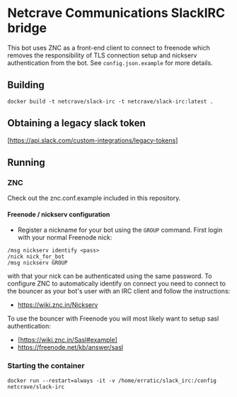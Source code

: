 # Netcrave Communications SlackIRC bridge 

This bot uses ZNC as a front-end client to connect to freenode which removes the responsibility 
of TLS connection setup and nickserv authentication from the bot. See `config.json.example` for
more details.

## Building 

`docker build -t netcrave/slack-irc -t netcrave/slack-irc:latest .`

## Obtaining a legacy slack token 
[https://api.slack.com/custom-integrations/legacy-tokens]

## Running 

### ZNC 
Check out the znc.conf.example included in this repository. 

#### Freenode / nickserv configuration 

- Register a nickname for your bot using the `GROUP` command. First login with your normal Freenode nick:

```
/msg nickserv identify <pass>
/nick nick_for_bot 
/msg nickserv GROUP
```
with that your nick can be authenticated using the same password. To configure ZNC to automatically identify on connect you need to connect to the bouncer as your bot's user with an IRC client and follow the instructions: 

- https://wiki.znc.in/Nickserv

To use the bouncer with Freenode you will most likely want to setup sasl authentication: 
- [https://wiki.znc.in/Sasl#example]
- https://freenode.net/kb/answer/sasl

### Starting the container
`docker run --restart=always -it -v /home/erratic/slack_irc:/config netcrave/slack-irc`

